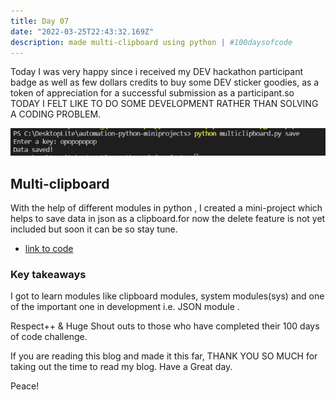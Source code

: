```yaml
---
title: Day 07
date: "2022-03-25T22:43:32.169Z"
description: made multi-clipboard using python | #100daysofcode
---
```


Today I was very happy since i received my DEV hackathon participant badge as well as few dollars credits to buy some DEV sticker goodies, as a token of appreciation for a successful submission as a participant.so TODAY I FELT LIKE TO DO SOME DEVELOPMENT RATHER THAN SOLVING A CODING PROBLEM.

![output](./outputday7.png)

## Multi-clipboard

With the help of different modules in python , I created a mini-project which helps to save data in json as a clipboard.for now the delete feature is not yet included but soon it can be so stay tune.

- [link to code](https://github.com/jay-2000/automation-python-miniprojects/blob/main/multiclipboard.py)



### Key takeaways

I got to learn modules like clipboard modules, system modules(sys) and one of the important one in development i.e. JSON module .




Respect++ & Huge Shout outs to those who have completed their 100 days of code challenge.

If you are reading this blog and made it this far, THANK YOU SO MUCH for taking out the time to read my blog. Have a Great day.

Peace!